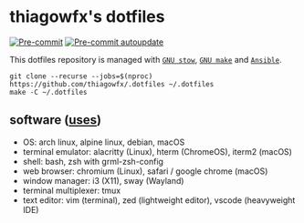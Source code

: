 # thiagowfx's dotfiles

[![Pre-commit](https://github.com/thiagowfx/.dotfiles/actions/workflows/pre-commit.yaml/badge.svg)](https://github.com/thiagowfx/.dotfiles/actions/workflows/pre-commit.yaml)
[![Pre-commit autoupdate](https://github.com/thiagowfx/.dotfiles/actions/workflows/pre-commit.yaml/badge.svg)](https://github.com/thiagowfx/.dotfiles/actions/workflows/pre-commit.yaml)

This dotfiles repository is managed with [`GNU stow`][stow], [`GNU make`][make] and [`Ansible`][ansible].

```
git clone --recurse --jobs=$(nproc) https://github.com/thiagowfx/.dotfiles ~/.dotfiles
make -C ~/.dotfiles
```

[ansible]: https://www.ansible.com/
[make]: https://www.gnu.org/software/make/
[stow]: https://www.gnu.org/software/stow/

## software ([uses](https://uses.tech/))

- OS: arch linux, alpine linux, debian, macOS
- terminal emulator: alacritty (Linux), hterm (ChromeOS), iterm2 (macOS)
- shell: bash, zsh with grml-zsh-config
- web browser: chromium (Linux), safari / google chrome (macOS)
- window manager: i3 (X11), sway (Wayland)
- terminal multiplexer: tmux
- text editor: vim (terminal), zed (lightweight editor), vscode (heavyweight IDE)
